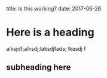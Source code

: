 title: Is this working?
date: 2017-06-26

# Here is a heading

alksjdf;alksdj;laksdjfads; lkasdj f

## subheading here
